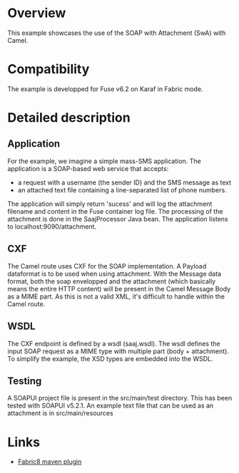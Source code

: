 # Overview
This example showcases the use of the SOAP with Attachment (SwA) with Camel.


# Compatibility
The example is developped for Fuse v6.2 on Karaf in Fabric mode.


# Detailed description

## Application
For the example, we imagine a simple mass-SMS application.
The application is a SOAP-based web service that accepts:
 - a request with a username (the sender ID) and the SMS message as text
 - an attached text file containing a line-separated list of phone numbers.

The application will simply return 'sucess' and will log the attachment filename and content in the Fuse container log file.
The processing of the attachment is done in the SaajProcessor Java bean.
The application listens to localhost:9090/attachment.

## CXF 
The Camel route uses CXF for the SOAP implementation.
A Payload dataformat is to be used when using attachment.
With the Message data format, both the soap envelopped and the attachment (which basically means the entire HTTP content) will be present in the Camel Message Body as a MIME part.
As this is not a valid XML, it's difficult to handle within the Camel route.

## WSDL
The CXF endpoint is defined by a wsdl (saaj.wsdl).
The wsdl defines the input SOAP request as a MIME type with multiple part (body + attachment).
To simplify the example, the XSD types are embedded into the WSDL.

## Testing
A SOAPUI project file is present in the src/main/test directory.
This has been tested with SOAPUI v5.2.1.
An example text file that can be used as an attachment is in src/main/resources


# Links
* [Fabric8 maven plugin](http://fabric8.io/gitbook/mavenPlugin.html)

